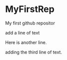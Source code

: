 # MyFirstRep
My first github repositor

add a line of text

Here is another line.

adding the third line of text. 
